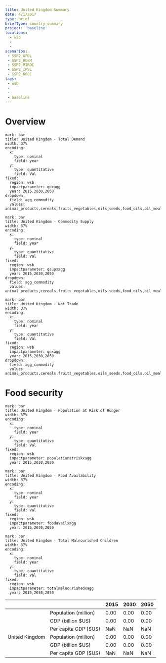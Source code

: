 ```yaml
---
title: United Kingdom Summary
date: 4/1/2017
type: brief
briefType: country-summary
project: 'baseline'
locations:
  - wsb
  - 
  - 
scenarios:
 - SSP2_GFDL
 - SSP2_HGEM
 - SSP2_MIROC
 - SSP2_IPSL
 - SSP2_NOCC
tags:
 - wsb
 - 
 - 
 - baseline
---
```

# Overview 

```chart
mark: bar
title: United Kingdom - Total Demand
width: 37%
encoding:
  x:
    type: nominal
    field: year
  y:
    type: quantitative
    field: Val
fixed:
  region: wsb
  impactparameter: qdxagg
  year: 2015,2030,2050
dropdown:
  field: agg_commodity
  values: animal_products,cereals,fruits_vegetables,oils_seeds,food_oils,oil_meals,other,pulses,roots_tubers,sugar
```

```chart
mark: bar
title: United Kingdom - Commodity Supply
width: 37%
encoding:
  x:
    type: nominal
    field: year
  y:
    type: quantitative
    field: Val
fixed:
  region: wsb
  impactparameter: qsupxagg
  year: 2015,2030,2050
dropdown:
  field: agg_commodity
  values: animal_products,cereals,fruits_vegetables,oils_seeds,food_oils,oil_meals,other,pulses,roots_tubers,sugar
```

```chart
mark: bar
title: United Kingdom - Net Trade
width: 37%
encoding:
  x:
    type: nominal
    field: year
  y:
    type: quantitative
    field: Val
fixed:
  region: wsb
  impactparameter: qnxagg
  year: 2015,2030,2050
dropdown:
  field: agg_commodity
  values: animal_products,cereals,fruits_vegetables,oils_seeds,food_oils,oil_meals,other,pulses,roots_tubers,sugar
```

# Food security

```chart
mark: bar
title: United Kingdom - Population at Risk of Hunger
width: 37%
encoding:
  x:
    type: nominal
    field: year
  y:
    type: quantitative
    field: Val
fixed:
  region: wsb
  impactparameter: populationatriskxagg
  year: 2015,2030,2050
```

```chart
mark: bar
title: United Kingdom - Food Availability
width: 37%
encoding:
  x:
    type: nominal
    field: year
  y:
    type: quantitative
    field: Val
fixed:
  region: wsb
  impactparameter: foodavailxagg
  year: 2015,2030,2050
```

```chart
mark: bar
title: United Kingdom - Total Malnourished Children
width: 37%
encoding:
  x:
    type: nominal
    field: year
  y:
    type: quantitative
    field: Val
fixed:
  region: wsb
  impactparameter: totalmalnourishedxagg
  year: 2015,2030,2050
```

|   |   | 2015 | 2030 | 2050 |
|---|---|---|---|---|
|  | Population (million) | 0.00 | 0.00 | 0.00 |
|  | GDP (billion $US) | 0.00 | 0.00 | 0.00 |
|  | Per capita GDP ($US) | NaN | NaN | NaN |
| United Kingdom | Population (million) | 0.00 | 0.00 | 0.00 |
|  | GDP (billion $US) | 0.00 | 0.00 | 0.00 |
|  | Per capita GDP ($US) | NaN| NaN| NaN|